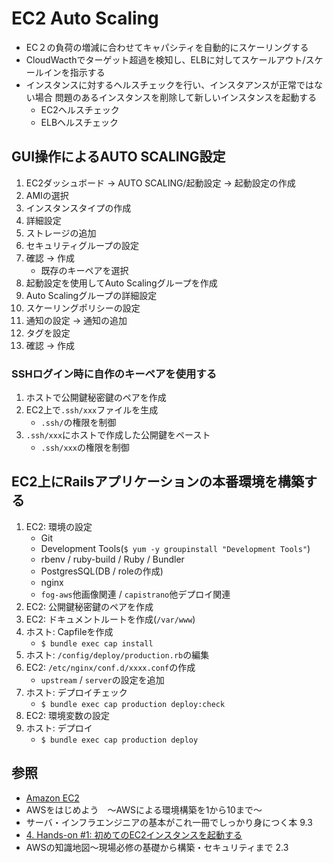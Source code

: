 # EC2 Auto Scaling
- EC２の負荷の増減に合わせてキャパシティを自動的にスケーリングする
- CloudWacthでターゲット超過を検知し、ELBに対してスケールアウト/スケールインを指示する
- インスタンスに対するヘルスチェックを行い、インスタアンスが正常ではない場合
  問題のあるインスタンスを削除して新しいインスタンスを起動する
  - EC2ヘルスチェック
  - ELBヘルスチェック

## GUI操作によるAUTO SCALING設定
1. EC2ダッシュボード
  -> AUTO SCALING/起動設定
  -> 起動設定の作成
2. AMIの選択
3. インスタンスタイプの作成
4. 詳細設定
5. ストレージの追加
6. セキュリティグループの設定
7. 確認 -> 作成
    - 既存のキーペアを選択
8. 起動設定を使用してAuto Scalingグループを作成
9. Auto Scalingグループの詳細設定
10. スケーリングポリシーの設定
11. 通知の設定 -> 通知の追加
12. タグを設定
13. 確認 -> 作成

### SSHログイン時に自作のキーペアを使用する
1. ホストで公開鍵秘密鍵のペアを作成
2. EC2上で`.ssh/xxx`ファイルを生成
    - `.ssh/`の権限を制御
3. `.ssh/xxx`にホストで作成した公開鍵をペースト
    - `.ssh/xxx`の権限を制御

## EC2上にRailsアプリケーションの本番環境を構築する
1. EC2: 環境の設定
    - Git
    - Development Tools(`$ yum -y groupinstall "Development Tools"`)
    - rbenv / ruby-build / Ruby / Bundler
    - PostgresSQL(DB / roleの作成)
    - nginx
    - `fog-aws`他画像関連 / `capistrano`他デプロイ関連
2. EC2: 公開鍵秘密鍵のペアを作成
3. EC2: ドキュメントルートを作成(`/var/www`)
4. ホスト: Capfileを作成
    - `$ bundle exec cap install`
5. ホスト: `/config/deploy/production.rb`の編集
6. EC2: `/etc/nginx/conf.d/xxxx.conf`の作成
    - `upstream` / `server`の設定を追加
7. ホスト: デプロイチェック
    - `$ bundle exec cap production deploy:check`
8. EC2: 環境変数の設定
9. ホスト: デプロイ
    - `$ bundle exec cap production deploy`

## 参照
- [Amazon EC2](https://aws.amazon.com/jp/ec2/?nc2=h_ql_prod_fs_ec2)
- AWSをはじめよう　～AWSによる環境構築を1から10まで～
- サーバ・インフラエンジニアの基本がこれ一冊でしっかり身につく本 9.3
- [4. Hands-on #1: 初めてのEC2インスタンスを起動する](https://tomomano.github.io/learn-aws-by-coding/#sec_first_ec2)
- AWSの知識地図〜現場必修の基礎から構築・セキュリティまで 2.3
